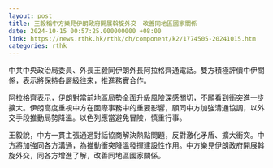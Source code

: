 ```yaml
---
layout: post
title: 王毅稱中方樂見伊朗政府開展斡旋外交　改善同地區國家關係
date: 2024-10-15 00:57:25.000000000 +08:00
link: https://news.rthk.hk/rthk/ch/component/k2/1774505-20241015.htm
categories: rthk
---
```


中共中央政治局委員、外長王毅同伊朗外長阿拉格齊通電話。雙方積極評價中伊關係，表示將保持各層級往來，推進務實合作。

阿拉格齊表示，伊朗對當前地區局勢全面升級風險深感關切，不願看到衝突進一步擴大。伊朗高度重視中方在國際事務中的重要影響，願同中方加強溝通協調，以外交手段推動局勢降溫。以色列應當避免冒險，慎重行事。

王毅說，中方一貫主張通過對話協商解決熱點問題，反對激化矛盾、擴大衝突。中方將加強同各方溝通，為推動衝突降溫發揮建設性作用。中方樂見伊朗政府開展斡旋外交，同各方增進了解，改善同地區國家關係。
